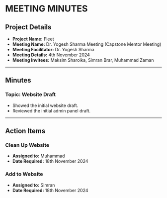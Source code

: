# MEETING MINUTES

## Project Details
- **Project Name:** Fleet
- **Meeting Name:** Dr. Yogesh Sharma Meeting (Capstone Mentor Meeting)
- **Meeting Facilitator:** Dr. Yogesh Sharma
- **Meeting Details:** 4th November 2024
- **Meeting Invitees:** Maksim Sharoika, Simran Brar, Muhammad Zaman

---

## Minutes

### Topic: Website Draft
- Showed the initial website draft.
- Reviewed the initial admin panel draft.

---

## Action Items

### Clean Up Website
- **Assigned to:** Muhammad
- **Date Required:** 18th November 2024

### Add to Website
- **Assigned to:** Simran
- **Date Required:** 18th November 2024
